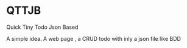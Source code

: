 # QTTJB
Quick Tiny Todo Json Based 

A simple idea. A web page , a CRUD todo with inly a json file like BDD
